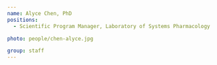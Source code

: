 ```yaml
---
name: Alyce Chen, PhD
positions:
  - Scientific Program Manager, Laboratory of Systems Pharmacology

photo: people/chen-alyce.jpg

group: staff
---
```

